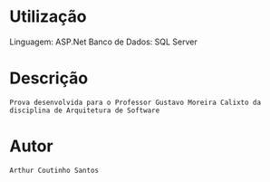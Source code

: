 # Utilização

Linguagem: ASP.Net
Banco de Dados: SQL Server

# Descrição

```
Prova desenvolvida para o Professor Gustavo Moreira Calixto da disciplina de Arquitetura de Software
```

# Autor

```
Arthur Coutinho Santos
```

